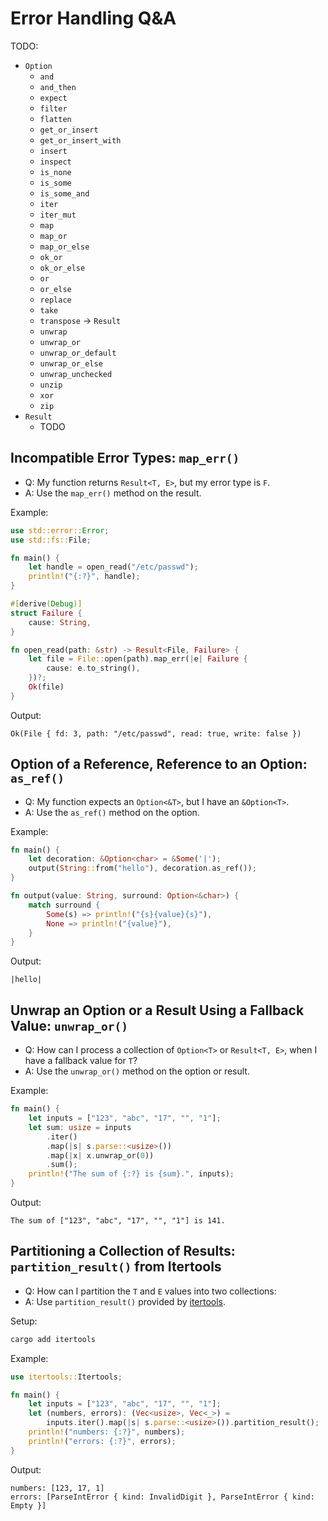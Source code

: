 # Error Handling Q&A

TODO:

- `Option`
    - `and`
    - `and_then`
    - `expect`
    - `filter`
    - `flatten`
    - `get_or_insert`
    - `get_or_insert_with`
    - `insert`
    - `inspect`
    - `is_none`
    - `is_some`
    - `is_some_and`
    - `iter`
    - `iter_mut`
    - `map`
    - `map_or`
    - `map_or_else`
    - `ok_or`
    - `ok_or_else`
    - `or`
    - `or_else`
    - `replace`
    - `take`
    - `transpose` -> `Result`
    - `unwrap`
    - `unwrap_or`
    - `unwrap_or_default`
    - `unwrap_or_else`
    - `unwrap_unchecked`
    - `unzip`
    - `xor`
    - `zip`
- `Result`
    - TODO

## Incompatible Error Types: `map_err()`

- Q: My function returns `Result<T, E>`, but my error type is `F`.
- A: Use the `map_err()` method on the result.

Example:

```rust
use std::error::Error;
use std::fs::File;

fn main() {
    let handle = open_read("/etc/passwd");
    println!("{:?}", handle);
}

#[derive(Debug)]
struct Failure {
    cause: String,
}

fn open_read(path: &str) -> Result<File, Failure> {
    let file = File::open(path).map_err(|e| Failure {
        cause: e.to_string(),
    })?;
    Ok(file)
}
```

Output:

```text
Ok(File { fd: 3, path: "/etc/passwd", read: true, write: false })
```

## Option of a Reference, Reference to an Option: `as_ref()`

- Q: My function expects an `Option<&T>`, but I have an `&Option<T>`.
- A: Use the `as_ref()` method on the option.

Example:

```rust
fn main() {
    let decoration: &Option<char> = &Some('|');
    output(String::from("hello"), decoration.as_ref());
}

fn output(value: String, surround: Option<&char>) {
    match surround {
        Some(s) => println!("{s}{value}{s}"),
        None => println!("{value}"),
    }
}
```

Output:

```text
|hello|
```

## Unwrap an Option or a Result Using a Fallback Value: `unwrap_or()`

- Q: How can I process a collection of `Option<T>` or `Result<T, E>`, when I
  have a fallback value for `T`?
- A: Use the `unwrap_or()` method on the option or result.

Example:

```rust
fn main() {
    let inputs = ["123", "abc", "17", "", "1"];
    let sum: usize = inputs
        .iter()
        .map(|s| s.parse::<usize>())
        .map(|x| x.unwrap_or(0))
        .sum();
    println!("The sum of {:?} is {sum}.", inputs);
}
```

Output:

```text
The sum of ["123", "abc", "17", "", "1"] is 141.
```

## Partitioning a Collection of Results: `partition_result()` from Itertools

- Q: How can I partition the `T` and `E` values into two collections:
- A: Use `partition_result()` provided by [itertools](https://crates.io/crates/itertools).

Setup:

```bash
cargo add itertools
```

Example:

```rust
use itertools::Itertools;

fn main() {
    let inputs = ["123", "abc", "17", "", "1"];
    let (numbers, errors): (Vec<usize>, Vec<_>) =
        inputs.iter().map(|s| s.parse::<usize>()).partition_result();
    println!("numbers: {:?}", numbers);
    println!("errors: {:?}", errors);
}
```

Output:

```text
numbers: [123, 17, 1]
errors: [ParseIntError { kind: InvalidDigit }, ParseIntError { kind: Empty }]
```
